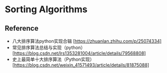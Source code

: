 # Sorting Algorithms


## Reference
- 八大排序算法python实现合辑
[https://zhuanlan.zhihu.com/p/25074334]
- 常见排序算法总结与实现（python）
[https://blog.csdn.net/lrs1353281004/article/details/79568808]
- 史上最简单十大排序算法（Python实现）
[https://blog.csdn.net/weixin_41571493/article/details/81875088]

